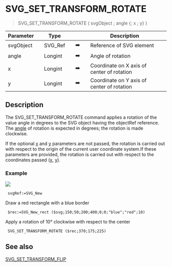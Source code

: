 <!-- SVG_SET_TRANSFORM_ROTATE ( target ; angle ; cx ; cy )
 -> target (Text)
 -> angle (Real)
 -> cx (Real)
 -> cy (Real)-->
# SVG_SET_TRANSFORM_ROTATE

> SVG_SET_TRANSFORM_ROTATE ( svgObject ; angle {; x ; y} )

| Parameter |     | Type |     |     |     | Description |     |
| --- | --- | --- | --- | --- | --- | --- | --- |
| svgObject |     | SVG_Ref |     | ➡️ |     | Reference of SVG element |     |
| angle |     | Longint |     | ➡️ |     | Angle of rotation |     |
| x   |     | Longint |     | ➡️ |     | Coordinate on X axis of center of rotation |     |
| y   |     | Longint |     | ➡️ |     | Coordinate on Y axis of center of rotation |     |

## Description

The SVG_SET_TRANSFORM_ROTATE command applies a rotation of the value angle in degrees to the SVG object having the objectRef reference.  
The [angle](## "Angle of rotation") of rotation is expected in degrees; the rotation is made clockwise.

If the optional [x](## "Coordinate on X axis of center of rotation") and [y](## "Coordinate on Y axis of center of rotation") parameters are not passed, the rotation is carried out with respect to the origin of the current user coordinate system.If these parameters are provided, the rotation is carried out with respect to the coordinates passed ([x](## "Coordinate on X axis of center of rotation"), [y](## "Coordinate on Y axis of center of rotation")).

### Example  

![](https://doc.4d.com/4Dv19/picture/194306/pict194306.en.png)

```4d
 svgRef:=SVG_New   
```

Draw a red rectangle with a blue border

```4d
 $rec:=SVG_New_rect ($svg;150;50;200;400;0;0;"blue";"red";10)  
```

Apply a rotation of 10° clockwise with respect to the center  

```4d
 SVG_SET_TRANSFORM_ROTATE ($rec;370;175;225)
```

## See also

[SVG_SET_TRANSFORM_FLIP](SVG_SET_TRANSFORM_FLIP.md)
